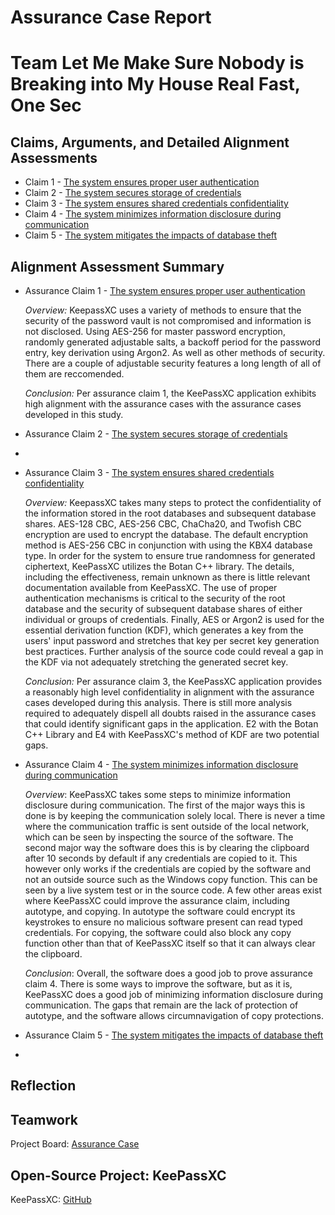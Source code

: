 # Assurance Case Report

# Team Let Me Make Sure Nobody is Breaking into My House Real Fast, One Sec



## Claims, Arguments, and Detailed Alignment Assessments
* Claim 1 - [The system ensures proper user authentication](https://github.com/JCKelley-CYBR/CYBR-8420-SoftwareAssurance/edit/Adding-Claims-Remaining/AssuranceCases/User_Auth)
* Claim 2 - [The system secures storage of credentials](https://github.com/JCKelley-CYBR/CYBR-8420-SoftwareAssurance/edit/Adding-Claims-Remaining/AssuranceCases/Credential_Storage)
* Claim 3 - [The system ensures shared credentials confidentiality](https://github.com/JCKelley-CYBR/CYBR-8420-SoftwareAssurance/edit/Adding-Claims-Remaining/AssuranceCases/Credential_Confidentiality)
* Claim 4 - [The system minimizes information disclosure during communication](https://github.com/JCKelley-CYBR/CYBR-8420-SoftwareAssurance/edit/Adding-Claims-Remaining/AssuranceCases/Communication_Disclosure)
* Claim 5 - [The system mitigates the impacts of database theft](https://github.com/JCKelley-CYBR/CYBR-8420-SoftwareAssurance/edit/Adding-Claims-Remaining/AssuranceCases/Database_Theft)

## Alignment Assessment Summary
* Assurance Claim 1 - [The system ensures proper user authentication](https://github.com/JCKelley-CYBR/CYBR-8420-SoftwareAssurance/edit/Adding-Claims-Remaining/AssuranceCases/User_Auth)
  
  *Overview:* KeepassXC uses a variety of methods to ensure that the security of the password vault is not compromised and information is not disclosed. Using AES-256 for master password encryption, randomly generated adjustable salts, a backoff period for the password entry, key derivation using Argon2. As well as other methods of security. There are a couple of adjustable security features a long length of all of them are reccomended.
  
  *Conclusion:* Per assurance claim 1, the KeePassXC application exhibits high alignment with the assurance cases with the assurance cases developed in this study.

* Assurance Claim 2 - [The system secures storage of credentials](https://github.com/JCKelley-CYBR/CYBR-8420-SoftwareAssurance/edit/Adding-Claims-Remaining/AssuranceCases/Credential_Storage/README.md)
- 
* Assurance Claim 3 - [The system ensures shared credentials confidentiality](https://github.com/JCKelley-CYBR/CYBR-8420-SoftwareAssurance/edit/Adding-Claims-Remaining/AssuranceCases/Credential_Confidentiality)

  *Overview:* KeepassXC takes many steps to protect the confidentiality of the information stored in the root databases and subsequent database shares. AES-128 CBC, AES-256 CBC, ChaCha20, and Twofish CBC encryption are used to encrypt the database. The default encryption method is AES-256 CBC in conjunction with using the KBX4 database type. In order for the system to ensure true randomness for generated ciphertext, KeePassXC utilizes the Botan C++ library. The details, including the effectiveness, remain unknown as there is little relevant documentation available from KeePassXC. The use of proper authentication mechanisms is critical to the security of the root database and the security of subsequent database shares of either individual or groups of credentials. Finally, AES or Argon2 is used for the essential derivation function (KDF), which generates a key from the users' input password and stretches that key per secret key generation best practices. Further analysis of the source code could reveal a gap in the KDF via not adequately stretching the generated secret key.

  *Conclusion:* Per assurance claim 3, the KeePassXC application provides a reasonably high level confidentiality in alignment with the assurance cases developed during this analysis. There is still more analysis required to adequately dispell all doubts raised in the assurance cases that could identify significant gaps in the application. E2 with the Botan C++ Library and E4 with KeePassXC's method of KDF are two potential gaps.

* Assurance Claim 4 - [The system minimizes information disclosure during communication](https://github.com/JCKelley-CYBR/CYBR-8420-SoftwareAssurance/edit/Adding-Claims-Remaining/AssuranceCases/Communication_Disclosure)

  *Overview*: KeePassXC takes some steps to minimize information disclosure during communication. The first of the major ways this is done is by  keeping the communication solely local. There is never a time where the communication traffic is sent outside of the local network, which can be seen by inspecting the source of the software. The second major way the software does this is by clearing the clipboard after 10 seconds by default if any credentials are copied to it. This however only works if the credentials are copied by the software and not an outside source such as the Windows copy function. This can be seen by a live system test or in the source code. A few other areas exist where KeePassXC could improve the assurance claim, including autotype, and copying. In autotype the software could encrypt its keystrokes to ensure no malicious software present can read typed credentials. For copying, the software could also block any copy function other than that of KeePassXC itself so that it can always clear the clipboard.

  *Conclusion*: Overall, the software does a good job to prove assurance claim 4. There is some ways to improve the software, but as it is, KeePassXC does a good job of minimizing information disclosure during communication. The gaps that remain are the lack of protection of autotype, and the software allows circumnavigation of copy protections.  

* Assurance Claim 5 - [The system mitigates the impacts of database theft](https://github.com/JCKelley-CYBR/CYBR-8420-SoftwareAssurance/edit/Adding-Claims-Remaining/AssuranceCases/Database_Theft)
- 

## Reflection

## Teamwork

Project Board: [Assurance Case](https://github.com/users/JCKelley-CYBR/projects/1)

## Open-Source Project: KeePassXC

KeePassXC: [GitHub](https://github.com/keepassxreboot/keepassxc)
